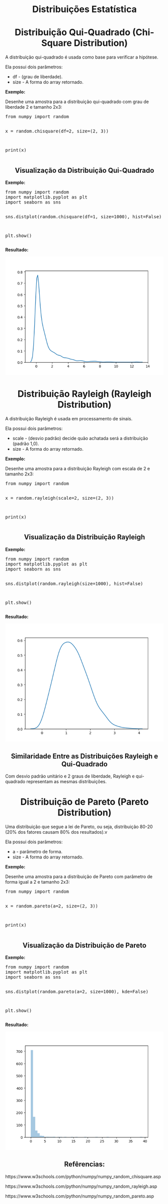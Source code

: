 <h1 align="center">Distribuições Estatística</h1>
<h1 align="center">Distribuição Qui-Quadrado (Chi-Square Distribution)</h1>
<p>A distribuição qui-quadrado é usada como base para verificar a hipótese.</p>
<p>Ela possui dois parâmetros:</p>
<ul>
  <li>df - (grau de liberdade).</li>
  <li>size - A forma do array retornado.</li>
</ul>
<p><b>Exemplo:</b></p>
<p>Desenhe uma amostra para a distribuição qui-quadrado com grau de liberdade 2 e tamanho 2x3:</p>
<pre>
from numpy import random

x = random.chisquare(df=2, size=(2, 3))

print(x)
</pre>
<h2 align="center">Visualização da Distribuição Qui-Quadrado</h2>
<p><b>Exemplo:</b></p>
<pre>
from numpy import random
import matplotlib.pyplot as plt
import seaborn as sns

sns.distplot(random.chisquare(df=1, size=1000), hist=False)

plt.show()
</pre>
<p><b>Resultado:</b></p>
<img src="chisquare.png">
<h1 align="center">Distribuição Rayleigh (Rayleigh Distribution)</h1>
<p>A distribuição Rayleigh é usada em processamento de sinais.</p>
<p>Ela possui dois parâmetros:</p>
<ul>
  <li>scale - (desvio padrão) decide quão achatada será a distribuição (padrão 1,0).</li>
  <li>size - A forma do array retornado.</li>
</ul>
<p><b>Exemplo:</b></p>
<p>Desenhe uma amostra para a distribuição Rayleigh com escala de 2 e tamanho 2x3:</p>
<pre>
from numpy import random

x = random.rayleigh(scale=2, size=(2, 3))

print(x)
</pre>
<h2 align="center">Visualização da Distribuição Rayleigh</h2>
<p><b>Exemplo:</b></p>
<pre>
from numpy import random
import matplotlib.pyplot as plt
import seaborn as sns

sns.distplot(random.rayleigh(size=1000), hist=False)

plt.show()
</pre>
<p><b>Resultado:</b></p>
<img src="rayleigh.png">
<h2 align="center">Similaridade Entre as Distribuições Rayleigh e Qui-Quadrado</h2>
<p>Com desvio padrão unitário e 2 graus de liberdade, Rayleigh e qui-quadrado representam as mesmas distribuições.</p>
<h1 align="center">Distribuição de Pareto (Pareto Distribution)</h1>
<p>Uma distribuição que segue a lei de Pareto, ou seja, distribuição 80-20 (20% dos fatores causam 80% dos resultados).v</p>
<p>Ela possui dois parâmetros:</p>
<ul>
  <li>a - parâmetro de forma.</li>
  <li>size - A forma do array retornado.</li>
</ul>
<p><b>Exemplo:</b></p>
<p>Desenhe uma amostra para a distribuição de Pareto com parâmetro de forma igual a 2 e tamanho 2x3:</p>
<pre>
from numpy import random

x = random.pareto(a=2, size=(2, 3))

print(x)
</pre>
<h2 align="center">Visualização da Distribuição de Pareto</h2>
<p><b>Exemplo:</b></p>
<pre>
from numpy import random
import matplotlib.pyplot as plt
import seaborn as sns

sns.distplot(random.pareto(a=2, size=1000), kde=False)

plt.show()
</pre>
<p><b>Resultado:</b></p>
<img src="pareto.png">
<h2 align="center">Refêrencias:</h2>
<p>https://www.w3schools.com/python/numpy/numpy_random_chisquare.asp</p>
<p>https://www.w3schools.com/python/numpy/numpy_random_rayleigh.asp</p>
<p>https://www.w3schools.com/python/numpy/numpy_random_pareto.asp</p>
